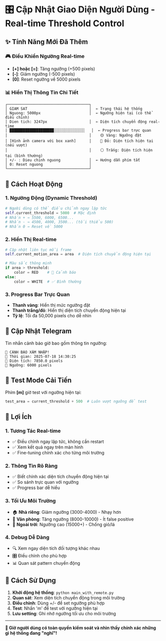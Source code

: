 # 🎛️ Cập Nhật Giao Diện Người Dùng - Real-time Threshold Control

## ✨ **Tính Năng Mới Đã Thêm**

### 🎮 **Điều Khiển Ngưỡng Real-time**
- **[+] hoặc [=]**: Tăng ngưỡng (+500 pixels)
- **[-]**: Giảm ngưỡng (-500 pixels) 
- **[0]**: Reset ngưỡng về 5000 pixels

### 📊 **Hiển Thị Thông Tin Chi Tiết**
```
┌─────────────────────────────────────┐
│ GIAM SAT                            │  ← Trạng thái hệ thống
│ Nguong: 5000px                      │  ← Ngưỡng hiện tại (có thể điều chỉnh)
│ Dien tich: 3247px                   │  ← Diện tích chuyển động real-time
│ ████████████████████░░░░░░░░░░░░░░   │  ← Progress bar trực quan
│                                     │    🟡 Vàng: Ngưỡng đặt
│ [Hình ảnh camera với box xanh]      │    🔴 Đỏ: Diện tích hiện tại (nếu vượt)
│                                     │    ⚪ Trắng: Diện tích hiện tại (bình thường)
│ +/- : Dieu chinh nguong             │  ← Hướng dẫn phím tắt
│ 0: Reset nguong                     │
└─────────────────────────────────────┘
```

## 🔄 **Cách Hoạt Động**

### **1. Ngưỡng Động (Dynamic Threshold)**
```python
# Người dùng có thể điều chỉnh ngay lập tức
self.current_threshold = 5000  # Mặc định
# Nhấn + → 5500, 6000, 6500...
# Nhấn - → 4500, 4000, 3500... (tối thiểu 500)
# Nhấn 0 → Reset về 5000
```

### **2. Hiển Thị Real-time**
```python
# Cập nhật liên tục mỗi frame
self.current_motion_area = area  # Diện tích chuyển động hiện tại

# Màu sắc thông minh
if area > threshold:
    color = RED    # 🚨 Cảnh báo
else:
    color = WHITE  # ✅ Bình thường
```

### **3. Progress Bar Trực Quan**
- **Thanh vàng**: Hiển thị mức ngưỡng đặt
- **Thanh trắng/đỏ**: Hiển thị diện tích chuyển động hiện tại
- **Tỷ lệ**: Tối đa 50,000 pixels cho dễ nhìn

## 📱 **Cập Nhật Telegram**
Tin nhắn cảnh báo giờ bao gồm thông tin ngưỡng:
```
🚨 CẢNH BÁO XÂM NHẬP!
📅 Thời gian: 2025-07-18 14:30:25
📏 Diện tích: 7850.0 pixels
🎯 Ngưỡng: 6000 pixels
```

## 🧪 **Test Mode Cải Tiến**
Phím **[m]** giờ test với ngưỡng hiện tại:
```python
test_area = current_threshold + 500  # Luôn vượt ngưỡng để test
```

## 🎯 **Lợi Ích**

### **1. Tương Tác Real-time**
- ✅ Điều chỉnh ngay lập tức, không cần restart
- ✅ Xem kết quả ngay trên màn hình
- ✅ Fine-tuning chính xác cho từng môi trường

### **2. Thông Tin Rõ Ràng**
- ✅ Biết chính xác diện tích chuyển động hiện tại
- ✅ So sánh trực quan với ngưỡng
- ✅ Progress bar dễ hiểu

### **3. Tối Ưu Môi Trường**
- 🏠 **Nhà riêng**: Giảm ngưỡng (3000-4000) - Nhạy hơn
- 🏢 **Văn phòng**: Tăng ngưỡng (8000-10000) - Ít false positive
- 🌳 **Ngoài trời**: Ngưỡng cao (15000+) - Chống gió/lá

### **4. Debug Dễ Dàng**
- 🔍 Xem ngay diện tích đối tượng khác nhau
- 🎛️ Điều chỉnh cho phù hợp
- 📊 Quan sát pattern chuyển động

## 🚀 **Cách Sử Dụng**

1. **Khởi động hệ thống**: `python main_with_remote.py`
2. **Quan sát**: Xem diện tích chuyển động trong môi trường
3. **Điều chỉnh**: Dùng +/- để set ngưỡng phù hợp
4. **Test**: Nhấn 'm' để test với ngưỡng hiện tại
5. **Lưu setting**: Ghi nhớ ngưỡng tối ưu cho môi trường

---

**🎉 Giờ người dùng có toàn quyền kiểm soát và nhìn thấy chính xác những gì hệ thống đang "nghĩ"!**
